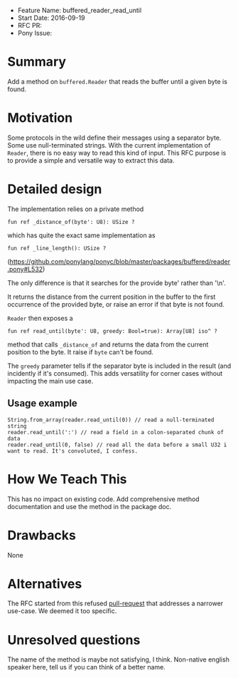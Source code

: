 - Feature Name: buffered_reader_read_until
- Start Date: 2016-09-19
- RFC PR:
- Pony Issue:

# Summary

Add a method on ``buffered.Reader`` that reads the buffer until a given byte is found.

# Motivation

Some protocols in the wild define their messages using a separator byte. Some
use null-terminated strings. With the current implementation of ``Reader``,
there is no easy way to read this kind of input. This RFC purpose is to provide
a simple and versatile way to extract this data.

# Detailed design

The implementation relies on a private method

```pony
fun ref _distance_of(byte': U8): USize ?
```

which has quite the exact same implementation as


```pony
fun ref _line_length(): USize ?
```

(https://github.com/ponylang/ponyc/blob/master/packages/buffered/reader.pony#L532)

The only difference is that it  searches for the provide byte' rather than '\n'.

It returns the distance from the current position in the buffer to the first
occurrence of the provided byte, or raise an error if that byte is not found.

``Reader`` then exposes a

```pony
fun ref read_until(byte': U8, greedy: Bool=true): Array[U8] iso^ ?
```

method that calls ``_distance_of`` and returns the data from the current
position to the byte. It raise if `byte` can't be found.

The ``greedy`` parameter tells if the separator byte is included in
the result (and incidently if it's consumed). This adds versatility for
corner cases without impacting the main use case.

## Usage example

```pony
String.from_array(reader.read_until(0)) // read a null-terminated string
reader.read_until(':') // read a field in a colon-separated chunk of data
reader.read_until(0, false) // read all the data before a small U32 i want to read. It's convoluted, I confess.
```

# How We Teach This

This has no impact on existing code. Add comprehensive method documentation
and use the method in the package doc.

# Drawbacks

None

# Alternatives

The RFC started from this refused [pull-request](https://github.com/ponylang/ponyc/pull/1239)
that addresses a narrower use-case. We deemed it too specific.

# Unresolved questions

The name of the method is maybe not satisfying, I think. Non-native english speaker here, tell us if
you can think of a better name.

